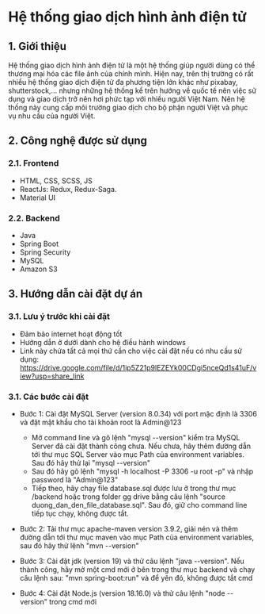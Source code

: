 # Hệ thống giao dịch hình ảnh điện tử
## 1. Giới thiệu
Hệ thống giao dịch hình ảnh điện tử là một hệ thống giúp người dùng có thể thương mại hóa các file ảnh của chính mình. Hiện nay, trên thị trường có rất nhiều hệ thống giao dịch điện tử đa phương tiện lớn khác như pixabay, shutterstock,... nhưng những hệ thống kể trên hướng về quốc tế nên việc sử dụng và giao dịch trở nên hơi phức tạp với nhiều người Việt Nam. Nên hệ thống này cung cấp môi trường giao dịch cho bộ phận người Việt và phục vụ nhu cầu của người Việt. 
## 2. Công nghệ được sử dụng
### 2.1. Frontend
* HTML, CSS, SCSS, JS
* ReactJs: Redux, Redux-Saga.
* Material UI
### 2.2. Backend
* Java
* Spring Boot
* Spring Security
* MySQL
* Amazon S3
## 3. Hướng dẫn cài đặt dự án
### 3.1. Lưu ý trước khi cài đặt
* Đảm bảo internet hoạt động tốt
* Hướng dẫn ở dưới dành cho hệ điều hành windows
* Link này chứa tất cả mọi thứ cần cho việc cài đặt nếu có nhu cầu sử dụng: https://drive.google.com/file/d/1ip5Z21p9lEZEYk00CDgi5nceQd1s41uF/view?usp=share_link
### 3.1. Các bước cài đặt
* Bước 1: Cài đặt MySQL Server (version 8.0.34) với port mặc định là 3306 và đặt mật khẩu cho tài khoản root là Admin@123
    * Mở command line và gõ lệnh "mysql --version" kiểm tra MySQL Server đã cài đặt thành công chưa. Nếu chưa, hãy thêm đường dẫn tới thư mục SQL Server vào mục Path của environment variables. Sau đó hãy thử lại "mysql --version"
    * Sau đó hãy gõ lệnh "mysql -h localhost -P 3306 -u root -p" và nhập password là "Admin@123"
    * Tiếp theo, hãy chạy file database.sql được lưu ở trong thư mục /backend hoặc trong folder gg drive bằng câu lệnh "source duong_dan_den_file_database.sql". Sau đó, giữ cho command line tiếp tục chạy, không được tắt.

* Bước 2: Tải thư mục apache-maven version 3.9.2, giải nén và thêm đường dẫn tới thư mục maven vào mục Path của environment variables, sau đó hãy thử lệnh "mvn --version"

* Bước 3: Cài đặt jdk (version 19) và thử câu lệnh "java --version". Nếu thành công, hãy mở một cmd mới ở bên trong thư mục backend và chạy câu lệnh sau: "mvn spring-boot:run" và để yên đó, không được tắt cmd

* Bước 4: Cài đặt Node.js (version 18.16.0) và thử câu lệnh "node --version" trong cmd mới
